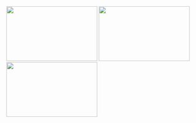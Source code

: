 
<img src="http://www.animae.co.uk/images/ANIMAE.png" width="238" height="143">
<img src="http://www.animae.co.uk/images/ANIMAE.png" width="238" height="143">
<img src="http://www.animae.co.uk/images/ANIMAE.png" width="238" height="143">